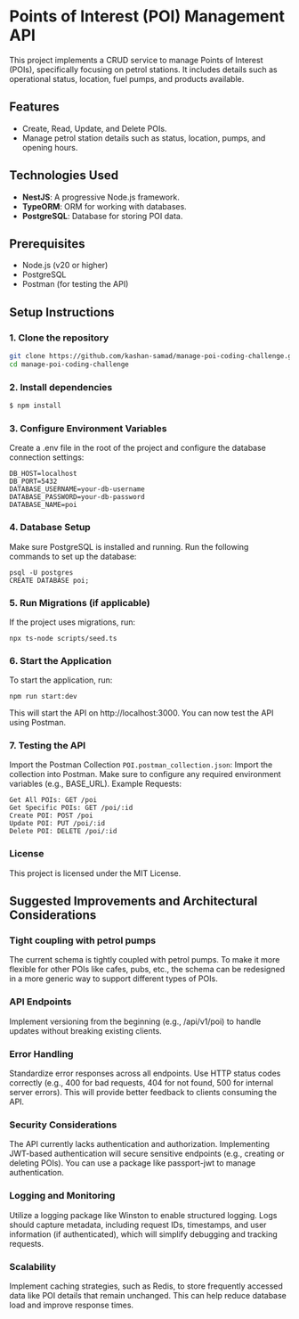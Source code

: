 # Points of Interest (POI) Management API

This project implements a CRUD service to manage Points of Interest (POIs), specifically focusing on petrol stations. It includes details such as operational status, location, fuel pumps, and products available.

## Features
- Create, Read, Update, and Delete POIs.
- Manage petrol station details such as status, location, pumps, and opening hours.

## Technologies Used
- **NestJS**: A progressive Node.js framework.
- **TypeORM**: ORM for working with databases.
- **PostgreSQL**: Database for storing POI data.

## Prerequisites
- Node.js (v20 or higher)
- PostgreSQL
- Postman (for testing the API)

## Setup Instructions

### 1. Clone the repository
```bash
git clone https://github.com/kashan-samad/manage-poi-coding-challenge.git
cd manage-poi-coding-challenge
```

### 2. Install dependencies

```bash
$ npm install
```

### 3. Configure Environment Variables
Create a .env file in the root of the project and configure the database connection settings:

```
DB_HOST=localhost
DB_PORT=5432
DATABASE_USERNAME=your-db-username
DATABASE_PASSWORD=your-db-password
DATABASE_NAME=poi
```

### 4. Database Setup
Make sure PostgreSQL is installed and running. Run the following commands to set up the database:
```
psql -U postgres
CREATE DATABASE poi;
```

### 5. Run Migrations (if applicable)
If the project uses migrations, run:

```
npx ts-node scripts/seed.ts
```

### 6. Start the Application
To start the application, run:

```
npm run start:dev
```

This will start the API on http://localhost:3000. You can now test the API using Postman.

### 7. Testing the API
Import the Postman Collection `POI.postman_collection.json`:
Import the collection into Postman.
Make sure to configure any required environment variables (e.g., BASE_URL).
Example Requests:

```
Get All POIs: GET /poi
Get Specific POIs: GET /poi/:id
Create POI: POST /poi
Update POI: PUT /poi/:id
Delete POI: DELETE /poi/:id
```

### License
This project is licensed under the MIT License.

## Suggested Improvements and Architectural Considerations

### Tight coupling with petrol pumps
The current schema is tightly coupled with petrol pumps. To make it more flexible for other POIs like cafes, pubs, etc., the schema can be redesigned in a more generic way to support different types of POIs.

### API Endpoints
Implement versioning from the beginning (e.g., /api/v1/poi) to handle updates without breaking existing clients.

### Error Handling
Standardize error responses across all endpoints. Use HTTP status codes correctly (e.g., 400 for bad requests, 404 for not found, 500 for internal server errors). This will provide better feedback to clients consuming the API.

### Security Considerations
The API currently lacks authentication and authorization. Implementing JWT-based authentication will secure sensitive endpoints (e.g., creating or deleting POIs). You can use a package like passport-jwt to manage authentication.

### Logging and Monitoring
Utilize a logging package like Winston to enable structured logging. Logs should capture metadata, including request IDs, timestamps, and user information (if authenticated), which will simplify debugging and tracking requests.

### Scalability
Implement caching strategies, such as Redis, to store frequently accessed data like POI details that remain unchanged. This can help reduce database load and improve response times.
